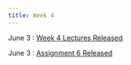 ```yaml
---
title: Week 4
---
```


June 3
: [Week 4 Lectures Released](../lectures/week4)

June 3
: [Assignment 6 Released](https://d2l.msu.edu/d2l/le/calendar/1871117/event/4158840/detailsview)

<!-- June 4
: [Flash Quiz 6 Released](https://d2l.msu.edu/d2l/le/calendar/1871117/event/4149102/detailsview) -->